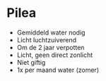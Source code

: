 # Pilea

- Gemiddeld water nodig
- Licht luchtzuiverend
- Om de 2 jaar verpotten
- Licht, geen direct zonlicht
- Niet giftig
- 1x per maand water (zomer)